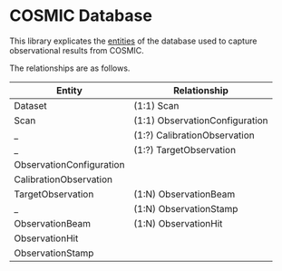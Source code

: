 # COSMIC Database

This library explicates the [entities](./docs/tables.md) of the database used to capture observational results from COSMIC.

The relationships are as follows.

Entity | Relationship
-|-
Dataset | (1:1) Scan
Scan | (1:1) ObservationConfiguration
_ | (1:?) CalibrationObservation
_ | (1:?) TargetObservation
ObservationConfiguration |
CalibrationObservation |
TargetObservation | (1:N) ObservationBeam
_ | (1:N) ObservationStamp
ObservationBeam | (1:N) ObservationHit
ObservationHit | 
ObservationStamp | 
